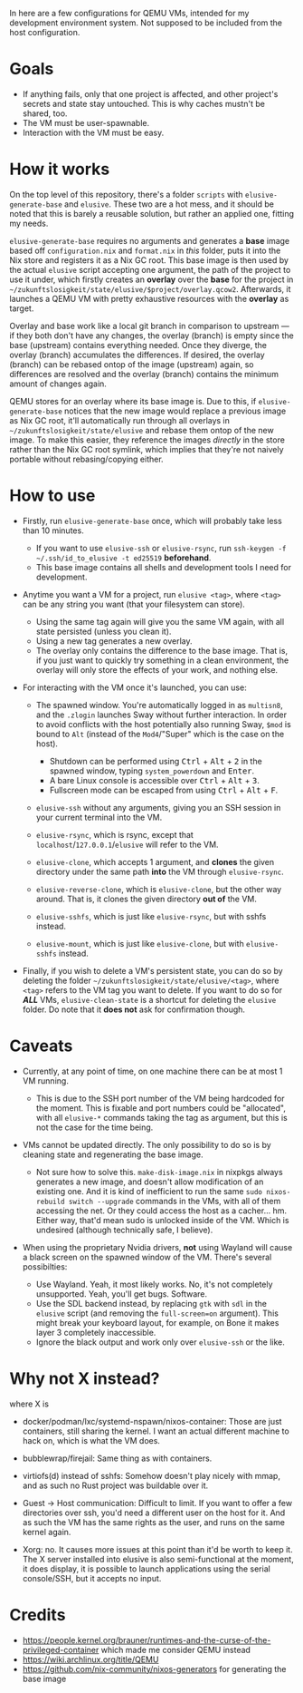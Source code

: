 In here are a few configurations for QEMU VMs,
intended for my development environment system.
Not supposed to be included from the host configuration.

# Goals

- If anything fails, only that one project is affected, and
other project's secrets and state stay untouched.
This is why caches mustn't be shared, too.
- The VM must be user-spawnable.
- Interaction with the VM must be easy.

# How it works

On the top level of this repository,
there's a folder `scripts` with `elusive-generate-base` and `elusive`.
These two are a hot mess,
and it should be noted that this is barely a reusable solution,
but rather an applied one, fitting my needs.

`elusive-generate-base` requires no arguments and
generates a **base** image
based off `configuration.nix` and `format.nix` in _this_ folder,
puts it into the Nix store and
registers it as a Nix GC root.
This base image is then used by the actual `elusive` script
accepting one argument,
the path of the project to use it under,
which firstly creates an **overlay** over the **base** for the project
in `~/zukunftslosigkeit/state/elusive/$project/overlay.qcow2`.
Afterwards, it launches a QEMU VM
with pretty exhaustive resources with the **overlay** as target.

Overlay and base work like a local git branch in comparison to upstream —
if they both don't have any changes,
the overlay (branch) is empty
since the base (upstream) contains everything needed.
Once they diverge, the overlay (branch) accumulates the differences.
If desired, the overlay (branch) can be rebased
ontop of the image (upstream) again,
so differences are resolved and the overlay (branch) contains
the minimum amount of changes again.

QEMU stores for an overlay where its base image is.
Due to this, if `elusive-generate-base` notices
that the new image would replace a previous image as Nix GC root,
it'll automatically run through all overlays in `~/zukunftslosigkeit/state/elusive` and
rebase them ontop of the new image.
To make this easier, they reference the images _directly_ in the store
rather than the Nix GC root symlink,
which implies that they're not naively portable without rebasing/copying either.

# How to use

- Firstly, run `elusive-generate-base` once,
which will probably take less than 10 minutes.

    - If you want to use `elusive-ssh` or `elusive-rsync`,
    run `ssh-keygen -f ~/.ssh/id_to_elusive -t ed25519` **beforehand**.
    - This base image contains all shells and development tools I need for development.

- Anytime you want a VM for a project, run `elusive <tag>`,
where `<tag>` can be any string you want
(that your filesystem can store).

    - Using the same tag again will give you the same VM again,
    with all state persisted (unless you clean it).
    - Using a new tag generates a new overlay.
    - The overlay only contains the difference to the base image.
    That is, if you just want to quickly try something in a clean environment,
    the overlay will only store the effects of your work, and nothing else.

- For interacting with the VM once it's launched, you can use:

    - The spawned window.
    You're automatically logged in as `multisn8`, and
    the `.zlogin` launches Sway without further interaction.
    In order to avoid conflicts with the host potentially also running Sway,
    `$mod` is bound to `Alt`
    (instead of the `Mod4`/"Super" which is the case on the host).

        - Shutdown can be performed using
        <kbd>Ctrl</kbd> + <kbd>Alt</kbd> + <kbd>2</kbd>
        in the spawned window,
        typing `system_powerdown` and <kbd>Enter</kbd>.
        - A bare Linux console is accessible over
        <kbd>Ctrl</kbd> + <kbd>Alt</kbd> + <kbd>3</kbd>.
        - Fullscreen mode can be escaped from using
        <kbd>Ctrl</kbd> + <kbd>Alt</kbd> + <kbd>F</kbd>.

    - `elusive-ssh` without any arguments,
    giving you an SSH session in your current terminal into the VM.
    - `elusive-rsync`, which is rsync,
    except that `localhost`/`127.0.0.1`/`elusive` will refer to the VM.
    - `elusive-clone`, which accepts 1 argument, and
    **clones** the given directory
    under the same path **into** the VM through `elusive-rsync`.
    - `elusive-reverse-clone`, which is `elusive-clone`,
    but the other way around.
    That is, it clones the given directory **out of** the VM.
    - `elusive-sshfs`, which is just like `elusive-rsync`,
    but with sshfs instead.
    - `elusive-mount`, which is just like `elusive-clone`,
    but with `elusive-sshfs` instead.

- Finally, if you wish to delete a VM's persistent state,
you can do so by deleting the folder `~/zukunftslosigkeit/state/elusive/<tag>`,
where `<tag>` refers to the VM tag you want to delete.
If you want to do so for ***ALL*** VMs,
`elusive-clean-state` is a shortcut for deleting the `elusive` folder.
Do note that it **does not** ask for confirmation though.

# Caveats

- Currently, at any point of time,
on one machine there can be at most 1 VM running.

    - This is due to the SSH port number of the VM being hardcoded for the moment.
    This is fixable and port numbers could be "allocated",
    with all `elusive-*` commands taking the tag as argument,
    but this is not the case for the time being.

- VMs cannot be updated directly.
The only possibility to do so is
by cleaning state and regenerating the base image.

    - Not sure how to solve this.
    `make-disk-image.nix` in nixpkgs always generates a new image, and
    doesn't allow modification of an existing one.
    And it is kind of inefficient
    to run the same `sudo nixos-rebuild switch --upgrade` commands in the VMs,
    with all of them accessing the net.
    Or they could access the host as a cacher... hm.
    Either way, that'd mean sudo is unlocked inside of the VM.
    Which is undesired (although technically safe, I believe).

- When using the proprietary Nvidia drivers,
**not** using Wayland will cause a black screen on the spawned window of the VM.
There's several possibilties:

    - Use Wayland.
    Yeah, it most likely works.
    No, it's not completely unsupported.
    Yeah, you'll get bugs. Software.
    - Use the SDL backend instead,
    by replacing `gtk` with `sdl` in the `elusive` script (and removing the `full-screen=on` argument).
    This might break your keyboard layout,
    for example, on Bone it makes layer 3 completely inaccessible.
    - Ignore the black output and
    work only over `elusive-ssh` or the like.

# Why not X instead?

where X is

- docker/podman/lxc/systemd-nspawn/nixos-container:
Those are just containers, still sharing the kernel.
I want an actual different machine to hack on, which is what the VM does.

- bubblewrap/firejail:
Same thing as with containers.

- virtiofs(d) instead of sshfs:
Somehow doesn't play nicely with mmap, and
as such no Rust project was buildable over it.

- Guest → Host communication: Difficult to limit.
If you want to offer a few directories over ssh,
you'd need a different user on the host for it.
And as such the VM has the same rights as the user, and
runs on the same kernel again.

- Xorg: no.
It causes more issues at this point than it'd be worth to keep it.
The X server installed into elusive is also semi-functional at the moment, it does display,
it is possible to launch applications using the serial console/SSH,
but it accepts no input.

# Credits

- https://people.kernel.org/brauner/runtimes-and-the-curse-of-the-privileged-container which made me consider QEMU instead
- https://wiki.archlinux.org/title/QEMU
- https://github.com/nix-community/nixos-generators for generating the base image

